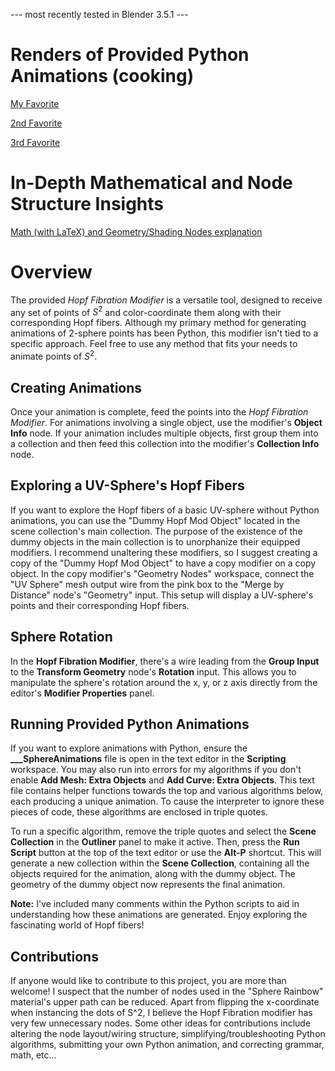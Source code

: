 --- most recently tested in Blender 3.5.1 ---

# **Renders of Provided Python Animations (cooking)**
[My Favorite](https://www.overleaf.com/read/cnchjmcvnpqt)

[2nd Favorite](https://www.overleaf.com/read/cnchjmcvnpqt)

[3rd Favorite](https://www.overleaf.com/read/cnchjmcvnpqt)

# **In-Depth Mathematical and Node Structure Insights**
[Math (with LaTeX) and Geometry/Shading Nodes explanation](https://www.overleaf.com/read/cnchjmcvnpqt)

# **Overview**
The provided *Hopf Fibration Modifier* is a versatile tool, designed to receive any set of points of $S^2$ and color-coordinate them along with their corresponding Hopf fibers. Although my primary method for generating animations of 2-sphere points has been Python, this modifier isn't tied to a specific approach. Feel free to use any method that fits your needs to animate points of $S^2$.

## **Creating Animations**

Once your animation is complete, feed the points into the *Hopf Fibration Modifier*. For animations involving a single object, use the modifier's **Object Info** node. If your animation includes multiple objects, first group them into a collection and then feed this collection into the modifier's **Collection Info** node.

## **Exploring a UV-Sphere's Hopf Fibers**

If you want to explore the Hopf fibers of a basic UV-sphere without Python animations, you can use the "Dummy Hopf Mod Object" located in the scene collection's main collection. The purpose of the existence of the dummy objects in the main collection is to unorphanize their equipped modifiers. I recommend unaltering these modifiers, so I suggest creating a copy of the "Dummy Hopf Mod Object" to have a copy modifier on a copy object. In the copy modifier's "Geometry Nodes" workspace, connect the "UV Sphere" mesh output wire from the pink box to the "Merge by Distance" node's "Geometry" input. This setup will display a UV-sphere's points and their corresponding Hopf fibers.

## **Sphere Rotation**

In the **Hopf Fibration Modifier**, there's a wire leading from the **Group Input** to the **Transform Geometry** node's **Rotation** input. This allows you to manipulate the sphere's rotation around the x, y, or z axis directly from the editor's **Modifier Properties** panel.

## **Running Provided Python Animations**

If you want to explore animations with Python, ensure the **___SphereAnimations** file is open in the text editor in the **Scripting** workspace. You may also run into errors for my algorithms if you don't enable **Add Mesh: Extra Objects** and **Add Curve: Extra Objects**. This text file contains helper functions towards the top and various algorithms below, each producing a unique animation. To cause the interpreter to ignore these pieces of code, these algorithms are enclosed in triple quotes.

To run a specific algorithm, remove the triple quotes and select the **Scene Collection** in the **Outliner** panel to make it active. Then, press the **Run Script** button at the top of the text editor or use the **Alt-P** shortcut. This will generate a new collection within the **Scene Collection**, containing all the objects required for the animation, along with the dummy object. The geometry of the dummy object now represents the final animation.

**Note:** I've included many comments within the Python scripts to aid in understanding how these animations are generated. Enjoy exploring the fascinating world of Hopf fibers!

## **Contributions**

If anyone would like to contribute to this project, you are more than welcome! I suspect that the number of nodes used in the "Sphere Rainbow" material's upper path can be reduced. Apart from flipping the x-coordinate when instancing the dots of S^2, I believe the Hopf Fibration modifier has very few unnecessary nodes. Some other ideas for contributions include altering the node layout/wiring structure, simplifying/troubleshooting Python algorithms, submitting your own Python animation, and correcting grammar, math, etc...













